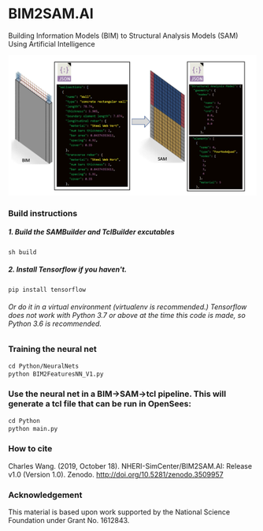 # BIM2SAM.AI
Building Information Models (BIM) to Structural Analysis Models (SAM) Using Artificial Intelligence

![image](Documents/BIM2SAM.png)

### Build instructions
##### 1. Build the SAMBuilder and TclBuilder excutables

```
sh build
```
##### 2. Install Tensorflow if you haven't. 

```
pip install tensorflow
```
###### Or do it in a virtual environment (virtualenv is recommended.) Tensorflow does not work with Python 3.7 or above at the time this code is made, so Python 3.6 is recommended. 

### Training the neural net
```
cd Python/NeuralNets
python BIM2FeaturesNN_V1.py
```
### Use the neural net in a BIM->SAM->tcl pipeline. This will generate a tcl file that can be run in OpenSees:
```
cd Python
python main.py
```

### How to cite
Charles Wang. (2019, October 18). NHERI-SimCenter/BIM2SAM.AI: Release v1.0 (Version 1.0). Zenodo. http://doi.org/10.5281/zenodo.3509957

### Acknowledgement

This material is based upon work supported by the National Science Foundation under Grant No. 1612843.

